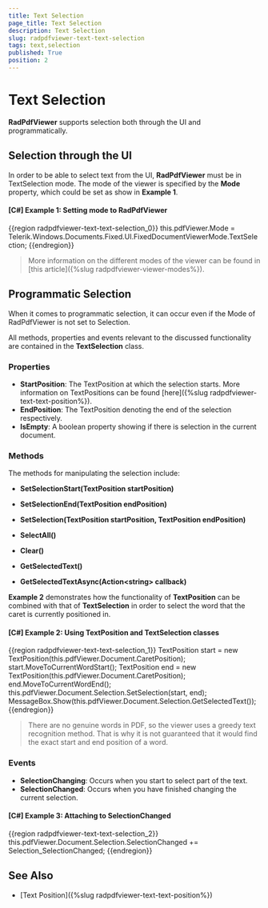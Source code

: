```yaml
---
title: Text Selection
page_title: Text Selection
description: Text Selection
slug: radpdfviewer-text-text-selection
tags: text,selection
published: True
position: 2
---
```


# Text Selection



__RadPdfViewer__ supports selection both through the UI and programmatically.

## Selection through the UI

In order to be able to select text from the UI, __RadPdfViewer__ must be in TextSelection mode. The mode of the viewer is specified by the __Mode__ property, which could be set as show in **Example 1**.

#### __[C#] Example 1: Setting mode to RadPdfViewer__

{{region radpdfviewer-text-text-selection_0}}
	this.pdfViewer.Mode = Telerik.Windows.Documents.Fixed.UI.FixedDocumentViewerMode.TextSelection;
{{endregion}}



>More information on the different modes of the viewer can be found in [this article]({%slug radpdfviewer-viewer-modes%}).
	        

## Programmatic Selection

When it comes to programmatic selection, it can occur even if the Mode of RadPdfViewer is not set to Selection.

All methods, properties and events relevant to the discussed functionality are contained in the __TextSelection__ class.
        

### Properties

* __StartPosition__: The TextPosition at which the selection starts. More information on TextPositions can be found [here]({%slug radpdfviewer-text-text-position%}).
* __EndPosition__: The TextPosition denoting the end of the selection respectively.
* __IsEmpty__: A boolean property showing if there is selection in the current document.


### Methods


The methods for manipulating the selection include:

- **SetSelectionStart(TextPosition startPosition)**

- **SetSelectionEnd(TextPosition endPosition)**

- **SetSelection(TextPosition startPosition, TextPosition endPosition)**

- **SelectAll()**

- **Clear()**

- **GetSelectedText()**

- **GetSelectedTextAsync(Action&lt;string&gt; callback)**


**Example 2** demonstrates how the functionality of __TextPosition__ can be combined with that of __TextSelection__ in order to select the word that the caret is currently positioned in.

#### __[C#] Example 2: Using TextPosition and TextSelection classes__

{{region radpdfviewer-text-text-selection_1}}
	TextPosition start = new TextPosition(this.pdfViewer.Document.CaretPosition);
	start.MoveToCurrentWordStart();
	TextPosition end = new TextPosition(this.pdfViewer.Document.CaretPosition);
	end.MoveToCurrentWordEnd();
	this.pdfViewer.Document.Selection.SetSelection(start, end);
	MessageBox.Show(this.pdfViewer.Document.Selection.GetSelectedText());
{{endregion}}



>There are no genuine words in PDF, so the viewer uses a greedy text recognition method. That is why it is not guaranteed that it would find the exact start and end position of a word.

### Events

* __SelectionChanging__: Occurs when you start to select part of the text.
* __SelectionChanged__: Occurs when you have finished changing the current selection.

#### **[C#] Example 3: Attaching to SelectionChanged**

{{region radpdfviewer-text-text-selection_2}}
	 this.pdfViewer.Document.Selection.SelectionChanged += Selection_SelectionChanged;
{{endregion}}

## See Also

 * [Text Position]({%slug radpdfviewer-text-text-position%})
